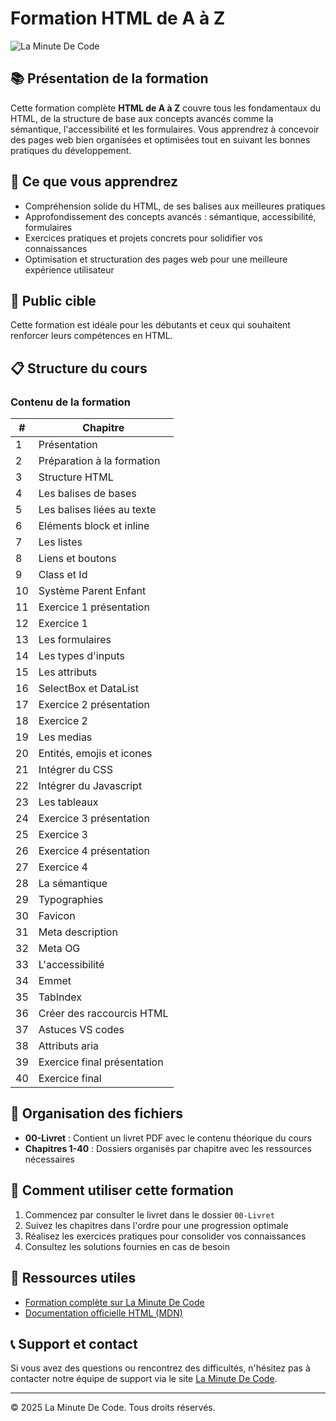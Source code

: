 # Formation HTML de A à Z

![La Minute De Code](https://www.laminutedecode.com/_next/image?url=https%3A%2F%2Fcdn.sanity.io%2Fimages%2Fhtniyx9j%2Fproduction%2F0560ad205c64064f7db4de067867d1c492040075-1920x1080.webp&w=1920&q=75)

## 📚 Présentation de la formation

Cette formation complète **HTML de A à Z** couvre tous les fondamentaux du HTML, de la structure de base aux concepts avancés comme la sémantique, l'accessibilité et les formulaires. Vous apprendrez à concevoir des pages web bien organisées et optimisées tout en suivant les bonnes pratiques du développement.

## 🎯 Ce que vous apprendrez

- Compréhension solide du HTML, de ses balises aux meilleures pratiques
- Approfondissement des concepts avancés : sémantique, accessibilité, formulaires
- Exercices pratiques et projets concrets pour solidifier vos connaissances
- Optimisation et structuration des pages web pour une meilleure expérience utilisateur

## 👥 Public cible

Cette formation est idéale pour les débutants et ceux qui souhaitent renforcer leurs compétences en HTML.

## 📋 Structure du cours

### Contenu de la formation

| # | Chapitre |
|---|----------|
| 1 | Présentation |
| 2 | Préparation à la formation |
| 3 | Structure HTML |
| 4 | Les balises de bases |
| 5 | Les balises liées au texte |
| 6 | Eléments block et inline |
| 7 | Les listes |
| 8 | Liens et boutons |
| 9 | Class et Id |
| 10 | Système Parent Enfant |
| 11 | Exercice 1 présentation |
| 12 | Exercice 1 |
| 13 | Les formulaires |
| 14 | Les types d'inputs |
| 15 | Les attributs |
| 16 | SelectBox et DataList |
| 17 | Exercice 2 présentation |
| 18 | Exercice 2 |
| 19 | Les medias |
| 20 | Entités, emojis et icones |
| 21 | Intégrer du CSS |
| 22 | Intégrer du Javascript |
| 23 | Les tableaux |
| 24 | Exercice 3 présentation |
| 25 | Exercice 3 |
| 26 | Exercice 4 présentation |
| 27 | Exercice 4 |
| 28 | La sémantique |
| 29 | Typographies |
| 30 | Favicon |
| 31 | Meta description |
| 32 | Meta OG |
| 33 | L'accessibilité |
| 34 | Emmet |
| 35 | TabIndex |
| 36 | Créer des raccourcis HTML |
| 37 | Astuces VS codes |
| 38 | Attributs aria |
| 39 | Exercice final présentation |
| 40 | Exercice final |

## 📂 Organisation des fichiers

- **00-Livret** : Contient un livret PDF avec le contenu théorique du cours
- **Chapitres 1-40** : Dossiers organisés par chapitre avec les ressources nécessaires

## 🚀 Comment utiliser cette formation

1. Commencez par consulter le livret dans le dossier `00-Livret`
2. Suivez les chapitres dans l'ordre pour une progression optimale
3. Réalisez les exercices pratiques pour consolider vos connaissances
4. Consultez les solutions fournies en cas de besoin

## 🔗 Ressources utiles

- [Formation complète sur La Minute De Code](https://www.laminutedecode.com/tutoriels/apprendre-le-html-de-a-a-z)
- [Documentation officielle HTML (MDN)](https://developer.mozilla.org/fr/docs/Web/HTML)

## 📞 Support et contact

Si vous avez des questions ou rencontrez des difficultés, n'hésitez pas à contacter notre équipe de support via le site [La Minute De Code](https://www.laminutedecode.com).

---

© 2025 La Minute De Code. Tous droits réservés.
